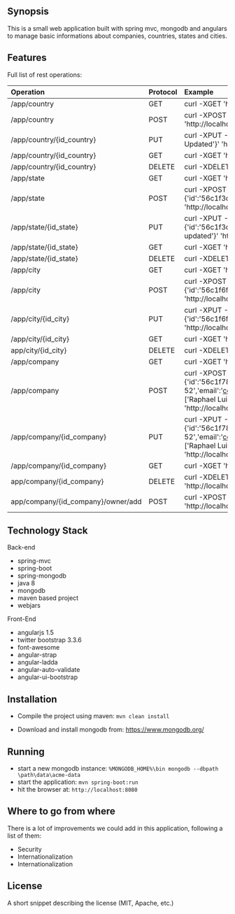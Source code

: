 
## Synopsis
This is a small web application built with spring mvc, mongodb and angulars to manage basic informations about companies, countries, states and cities. 
## Features
Full list of rest operations:

| Operation | Protocol | Example |
|:--------------------------|:--------|:------------------------------------------------------------------------------------------------------------------|
| /app/country | GET | curl -XGET 'http://localhost:8080/api/country' |
| /app/country | POST | curl -XPOST -H 'Content-type: application/json' -d '{'code':'BR','name':'Brazil'}' 'http://localhost:8080/api/country' |
| /app/country/{id_country} | PUT | curl -XPUT -H 'Content-type: application/json' -d '{'code':'BR','name':'Brazil Updated'}' 'http://localhost:8080/api/country/56c1f3c1182c0d6844c0cf09' |
| /app/country/{id_country} | GET | curl -XGET 'http://localhost:8080/api/country/56c1f3c1182c0d6844c0cf09' |
| /app/country/{id_country} | DELETE | curl -XDELETE 'http://localhost:8080/api/country/56c1f3c1182c0d6844c0cf09' |
| /app/state | GET | curl -XGET 'http://localhost:8080/api/state' |
| /app/state | POST | curl -XPOST -H 'Content-type: application/json' -d '{'country':{'id':'56c1f3c1182c0d6844c0cf09'},'code':'SC','name':'Santa Catarina'}' 'http://localhost:8080/api/state' |
| /app/state/{id_state} | PUT | curl -XPUT -H 'Content-type: application/json' -d '{'country':{'id':'56c1f3c1182c0d6844c0cf09'},'code':'SC','name':'Santa Catarina updated'}' 'http://localhost:8080/api/state/56c1f3c1182c0d6844c0cf09' |
| /app/state/{id_state} | GET | curl -XGET 'http://localhost:8080/api/state/56c1f3c1182c0d6844c0cf09' |
| /app/state/{id_state} | DELETE | curl -XDELETE 'http://localhost:8080/api/state/56c1f3c1182c0d6844c0cf09' |
| /app/city | GET | curl -XGET 'http://localhost:8080/api/city' |
| /app/city | POST | curl -XPOST -H 'Content-type: application/json' -d '{'state':{'id':'56c1f6ff182c0d6844c0cf0a'},'name':'Joinville'}' 'http://localhost:8080/api/city' |
| /app/city/{id_city} | PUT | curl -XPUT -H 'Content-type: application/json' -d '{'state':{'id':'56c1f6ff182c0d6844c0cf0a'},'name':'Joinville updated'}' 'http://localhost:8080/api/city/56c1f3c1182c0d6844c0cf09' |
| /app/city/{id_city} | GET | curl -XGET 'http://localhost:8080/api/city/56c1f3c1182c0d6844c0cf09' |
| app/city/{id_city} | DELETE | curl -XDELETE 'http://localhost:8080/api/city/56c1f3c1182c0d6844c0cf09' |
| /app/company | GET | curl -XGET 'http://localhost:8080/api/company' |
| /app/company | POST | curl -XPOST -H 'Content-type: application/json' -d '{'city':{'id':'56c1f787182c0d6844c0cf0b'},'address':'Test St 52','email':'contact@company.com.br','phoneNumber':'551121555555','owners':['Raphael Luiz Nascimento'],'name':'Company Test'}' 'http://localhost:8080/api/company' |
| /app/company/{id_company} | PUT | curl -XPUT -H 'Content-type: application/json' -d '{'city':{'id':'56c1f787182c0d6844c0cf0b'},'address':'Test St 52','email':'contact@company.com.br','phoneNumber':'551121555555','owners':['Raphael Luiz Nascimento'],'name':'Company Test Update'}' 'http://localhost:8080/api/company/56c1f3c1182c0d6844c0cf09' |
| /app/company/{id_company} | GET | curl -XGET 'http://localhost:8080/api/company/56c1f3c1182c0d6844c0cf09' |
| app/company/{id_company} | DELETE | curl -XDELETE 'http://localhost:8080/api/company/56c1f3c1182c0d6844c0cf09' |
| app/company/{id_company}/owner/add | POST | curl -XPOST -H 'Content-type: application/json' -d '{'John'}'  'http://localhost:8080/api/company/56c200a0182c0d6844c0cf0c/owner/add'|


## Technology Stack

Back-end
- spring-mvc
- spring-boot
- spring-mongodb
- java 8
- mongodb
- maven based project
- webjars

Front-End
-   angularjs 1.5
-   twitter bootstrap 3.3.6
-   font-awesome
-   angular-strap
-   angular-ladda
-   angular-auto-validate
-  angular-ui-bootstrap


## Installation

- Compile the project using maven:  `mvn clean install`

- Download and install mongodb from: https://www.mongodb.org/

## Running
- start a new mongodb instance: 
`%MONGODB_HOME%\bin mongodb --dbpath \path\data\acme-data`
- start the application: 
`mvn spring-boot:run`
- hit the browser at: 
`http://localhost:8080`


## Where to go from where

There is a lot of improvements we could add in this application, following a list of them:

- Security
- Internationalization
- Internationalization

## License

A short snippet describing the license (MIT, Apache, etc.)







